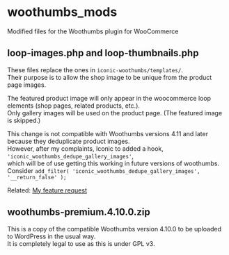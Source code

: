 # woothumbs_mods
Modified files for the Woothumbs plugin for WooCommerce


## loop-images.php and loop-thumbnails.php
These files replace the ones in `iconic-woothumbs/templates/`.  
Their purpose is to allow the shop image to be unique from the product page images.

The featured product image will only appear in the woocommerce loop elements (shop pages, related products, etc.).  
Only gallery images will be used on the product page. (The featured image is skipped.)

This change is not compatible with Woothumbs versions 4.11 and later because they deduplicate product images.  
However, after my complaints, Iconic to added a hook, `'iconic_woothumbs_dedupe_gallery_images'`,  
which will be of use getting this working in future versions of woothumbs.  
Consider `add_filter( 'iconic_woothumbs_dedupe_gallery_images', '__return_false' );`

Related: [My feature request](https://iconicwp.com/feature-requests/allow-separation-of-single-product-page-gallery-and-shop-category-related-wc-product-loop-images/)


## woothumbs-premium.4.10.0.zip 
This is a copy of the compatible Woothumbs version 4.10.0 to be uploaded to WordPress in the usual way.  
It is completely legal to use as this is under GPL v3.
